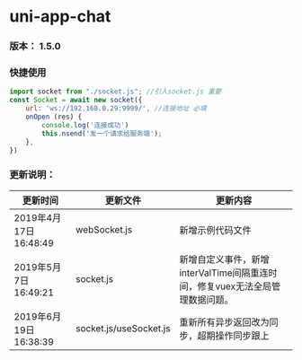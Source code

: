 # uni-app-chat

### 版本： 1.5.0

### 快捷使用
```JavaScript
import socket from "./socket.js"; //引入socket.js 重要
const Socket = await new socket({
    url: 'ws://192.168.0.29:9999/', //连接地址 必填
    onOpen (res) {
        console.log('连接成功')
        this.nsend('发一个请求给服务端');
    },
})
```
### 更新说明：
更新时间    |   更新文件    |   更新内容      
----    |   -----   |   ----
2019年4月17日16:48:49   |   webSocket.js  |    新增示例代码文件
2019年5月7日16:49:21    |   socket.js   |   新增自定义事件，新增interValTime间隔重连时间，修复vuex无法全局管理数据问题。
2019年6月19日16:38:39   |   socket.js/useSocket.js  |   重新所有异步返回改为同步，超期操作同步跟上